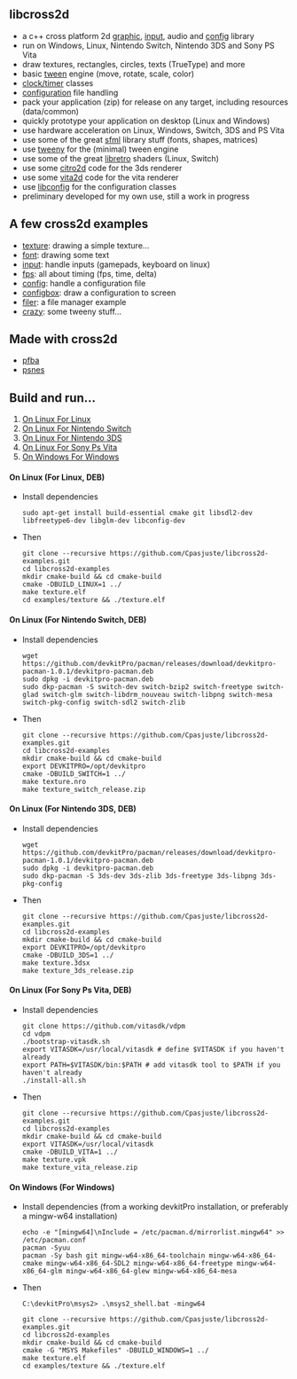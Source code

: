 ## libcross2d

- a c++ cross platform 2d [graphic](https://github.com/Cpasjuste/libcross2d-examples/tree/master/examples/texture), [input](https://github.com/Cpasjuste/libcross2d-examples/tree/master/examples/input), audio and [config](https://github.com/Cpasjuste/libcross2d-examples/tree/master/examples/config) library
- run on Windows, Linux, Nintendo Switch, Nintendo 3DS and Sony PS Vita
- draw textures, rectangles, circles, texts (TrueType) and more
- basic [tween](https://github.com/Cpasjuste/libcross2d-examples/tree/master/examples/crazy) engine (move, rotate, scale, color)
- [clock/timer](https://github.com/Cpasjuste/libcross2d-examples/tree/master/examples/fps) classes
- [configuration](https://github.com/Cpasjuste/libcross2d-examples/tree/master/examples/config) file handling
- pack your application (zip) for release on any target, including resources (data/common)
- quickly prototype your application on desktop (Linux and Windows)
- use hardware acceleration on Linux, Windows, Switch, 3DS and PS Vita
- use some of the great [sfml](https://www.sfml-dev.org/) library stuff (fonts, shapes, matrices)
- use [tweeny](https://github.com/mobius3/tweeny) for the (minimal) tween engine
- use some of the great [libretro](https://github.com/libretro/glsl-shaders) shaders (Linux, Switch)
- use some [citro2d](https://github.com/devkitPro/citro2d) code for the 3ds renderer
- use some [vita2d](https://github.com/xerpi/libvita2d) code for the vita renderer
- use [libconfig](https://github.com/hyperrealm/libconfig) for the configuration classes
- preliminary developed for my own use, still a work in progress

## A few cross2d examples
 - [texture](https://github.com/Cpasjuste/libcross2d-examples/tree/master/examples/texture): drawing a simple texture...
 - [font](https://github.com/Cpasjuste/libcross2d-examples/tree/master/examples/font): drawing some text
 - [input](https://github.com/Cpasjuste/libcross2d-examples/tree/master/examples/input): handle inputs (gamepads, keyboard on linux)
 - [fps](https://github.com/Cpasjuste/libcross2d-examples/tree/master/examples/fps): all about timing (fps, time, delta)
 - [config](https://github.com/Cpasjuste/libcross2d-examples/tree/master/examples/config): handle a configuration file
 - [configbox](https://github.com/Cpasjuste/libcross2d-examples/tree/master/examples/configbox): draw a configuration to screen
 - [filer](https://github.com/Cpasjuste/libcross2d-examples/tree/master/examples/filer): a file manager example
 - [crazy](https://github.com/Cpasjuste/libcross2d-examples/tree/master/examples/crazy): some tweeny stuff...

## Made with cross2d
- [pfba](https://github.com/Cpasjuste/pfba)
- [psnes](https://github.com/Cpasjuste/psnes)

## Build and run...
1. [On Linux For Linux](#on-linux-for-linux)
2. [On Linux For Nintendo Switch](#on-linux-for-nintendo-switch)
2. [On Linux For Nintendo 3DS](#on-linux-for-nintendo-3ds)
2. [On Linux For Sony Ps Vita](#on-linux-for-sony-ps-vita)
3. [On Windows For Windows](#on-windows-for-windows)

#### On Linux (For Linux, DEB)
- Install dependencies  
    ```  
    sudo apt-get install build-essential cmake git libsdl2-dev libfreetype6-dev libglm-dev libconfig-dev
    ```  
- Then  
    ```  
    git clone --recursive https://github.com/Cpasjuste/libcross2d-examples.git
    cd libcross2d-examples
    mkdir cmake-build && cd cmake-build
    cmake -DBUILD_LINUX=1 ../
    make texture.elf
    cd examples/texture && ./texture.elf
    ```
#### On Linux (For Nintendo Switch, DEB)
- Install dependencies
    ```  
    wget https://github.com/devkitPro/pacman/releases/download/devkitpro-pacman-1.0.1/devkitpro-pacman.deb  
    sudo dpkg -i devkitpro-pacman.deb
    sudo dkp-pacman -S switch-dev switch-bzip2 switch-freetype switch-glad switch-glm switch-libdrm_nouveau switch-libpng switch-mesa switch-pkg-config switch-sdl2 switch-zlib  
    ```
- Then
    ```  
    git clone --recursive https://github.com/Cpasjuste/libcross2d-examples.git
    cd libcross2d-examples  
    mkdir cmake-build && cd cmake-build  
    export DEVKITPRO=/opt/devkitpro  
    cmake -DBUILD_SWITCH=1 ../  
    make texture.nro  
    make texture_switch_release.zip  
    ```
#### On Linux (For Nintendo 3DS, DEB)
- Install dependencies
    ```  
    wget https://github.com/devkitPro/pacman/releases/download/devkitpro-pacman-1.0.1/devkitpro-pacman.deb  
    sudo dpkg -i devkitpro-pacman.deb  
    sudo dkp-pacman -S 3ds-dev 3ds-zlib 3ds-freetype 3ds-libpng 3ds-pkg-config  
    ```   
- Then
    ```  
    git clone --recursive https://github.com/Cpasjuste/libcross2d-examples.git
    cd libcross2d-examples  
    mkdir cmake-build && cd cmake-build  
    export DEVKITPRO=/opt/devkitpro  
    cmake -DBUILD_3DS=1 ../  
    make texture.3dsx  
    make texture_3ds_release.zip  
    ```
#### On Linux (For Sony Ps Vita, DEB)
- Install dependencies
    ```  
    git clone https://github.com/vitasdk/vdpm
    cd vdpm
    ./bootstrap-vitasdk.sh
    export VITASDK=/usr/local/vitasdk # define $VITASDK if you haven't already
    export PATH=$VITASDK/bin:$PATH # add vitasdk tool to $PATH if you haven't already
    ./install-all.sh
    ```   
- Then
    ```
    git clone --recursive https://github.com/Cpasjuste/libcross2d-examples.git
    cd libcross2d-examples
    mkdir cmake-build && cd cmake-build
    export VITASDK=/usr/local/vitasdk
    cmake -DBUILD_VITA=1 ../
    make texture.vpk
    make texture_vita_release.zip
    ```
#### On Windows (For Windows)
- Install dependencies (from a working devkitPro installation, or preferably a mingw-w64 installation)
    ```
    echo -e "[mingw64]\nInclude = /etc/pacman.d/mirrorlist.mingw64" >> /etc/pacman.conf
    pacman -Syuu
    pacman -Sy bash git mingw-w64-x86_64-toolchain mingw-w64-x86_64-cmake mingw-w64-x86_64-SDL2 mingw-w64-x86_64-freetype mingw-w64-x86_64-glm mingw-w64-x86_64-glew mingw-w64-x86_64-mesa
    ```
- Then
    ```
    C:\devkitPro\msys2> .\msys2_shell.bat -mingw64
    ```
    ```
    git clone --recursive https://github.com/Cpasjuste/libcross2d-examples.git
    cd libcross2d-examples
    mkdir cmake-build && cd cmake-build
    cmake -G "MSYS Makefiles" -DBUILD_WINDOWS=1 ../
    make texture.elf
    cd examples/texture && ./texture.elf
    ```
